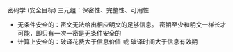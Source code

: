 密码学 (安全目标) 三元组：保密性、完整性、可用性

- 无条件安全的：密文无法给出相应明文的足够信息。
	密钥至少和明文一样长才可能，即只有一次一密是无条件安全的
- 计算上安全的：破译花费大于信息价值 或 破译时间大于信息有效期